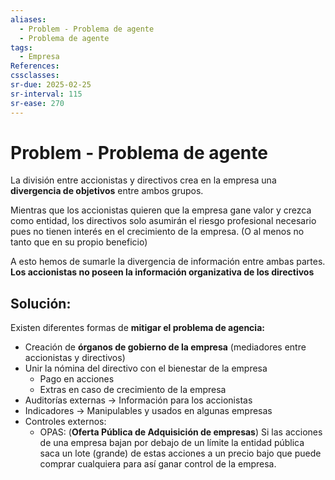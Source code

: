 ```yaml
---
aliases:
  - Problem - Problema de agente
  - Problema de agente
tags:
  - Empresa
References: 
cssclasses: 
sr-due: 2025-02-25
sr-interval: 115
sr-ease: 270
---
```

# Problem - Problema de agente
La división entre accionistas y directivos crea en la empresa una **divergencia de objetivos** entre ambos grupos. 

Mientras que los accionistas quieren que la empresa gane valor y crezca como entidad, los directivos solo asumirán el riesgo profesional necesario pues no tienen interés en el crecimiento de la empresa. (O al menos no tanto que en su propio beneficio)

A esto hemos de sumarle la divergencia de información entre ambas partes. **Los accionistas no poseen la información organizativa de los directivos**

## Solución: 
Existen diferentes formas de **mitigar el problema de agencia:**
+ Creación de **órganos de gobierno de la empresa** (mediadores entre accionistas y directivos)
+ Unir la nómina del directivo con el bienestar de la empresa
	+ Pago en acciones 
	+ Extras en caso de crecimiento de la empresa
+ Auditorías externas → Información para los accionistas
+ Indicadores → Manipulables y usados en algunas empresas
+ Controles externos: 
	+ OPAS: (**Oferta Pública de Adquisición de empresas**) Si las acciones de una empresa bajan por debajo de un límite la entidad pública saca un lote (grande) de estas acciones a un precio bajo que puede comprar cualquiera para así ganar control de la empresa. 